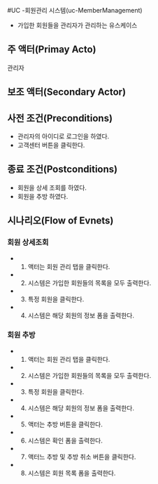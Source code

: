 #UC -회원관리 시스템(uc-MemberManagement)
- 가입한 회원들을 관리자가 관리하는 유스케이스

## 주 액터(Primay Acto)
관리자

## 보조 액터(Secondary Actor)

## 사전 조건(Preconditions)
- 관리자의 아이디로 로그인을 하였다.
- 고객센터 버튼을 클릭한다.

## 종료 조건(Postconditions)
- 회원을 상세 조회를 하였다.
- 회원을 추방 하였다.

## 시나리오(Flow of Evnets)

### 회원 상세조회 
- 1. 액터는 회원 관리 탭을 클릭한다.
- 2. 시스템은 가입한 회원들의 목록을 모두 출력한다.
- 3. 특정 회원을 클릭한다.
- 4. 시스템은 해당 회원의 정보 폼을 출력한다.

### 회원 추방
- 1. 액터는 회원 관리 탭을 클릭한다.
- 2. 시스템은 가입한 회원들의 목록을 모두 출력한다.
- 3. 특정 회원을 클릭한다.
- 4. 시스템은 해당 회원의 정보 폼을 출력한다.
- 5. 액터는 추방 버튼을 클릭한다.
- 6. 시스템은 확인 폼을 출력한다.
- 7. 액터느 추방 및 추방 취소 버튼을 클릭한다.
- 8. 시스템은 회원 목록 폼을 출력한다.
